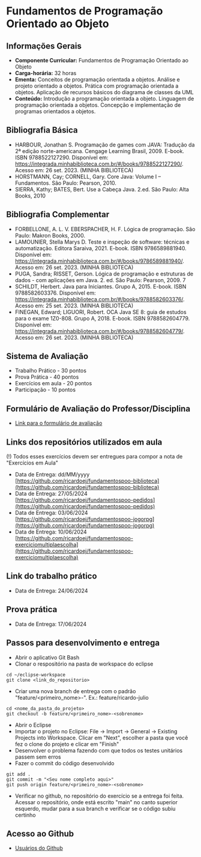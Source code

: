 # Fundamentos de Programação Orientado ao Objeto

## Informações Gerais
- **Componente Curricular:** Fundamentos de Programação Orientado ao Objeto
- **Carga-horária:** 32 horas
- **Ementa:** Conceitos de programação orientada a objetos. Análise e projeto orientado a objetos. Prática com programação orientada a objetos. Aplicação de recursos básicos do diagrama de classes da UML
- **Conteúdo:** Introdução a programação orientada a objeto. Linguagem de programação orientada a objetos. Concepção e implementação de programas orientados a objetos.

## Bibliografia Básica
- HARBOUR, Jonathan S. Programação de games com JAVA: Tradução da 2ª edição norte-americana. Cengage Learning Brasil, 2009. E-book. ISBN 9788522127290. Disponível em: https://integrada.minhabiblioteca.com.br/#/books/9788522127290/. Acesso em: 26 set. 2023. (MINHA BIBLIOTECA)
- HORSTMANN, Cay; CORNELL, Gary. Core Java: Volume I – Fundamentos. São Paulo: Pearson, 2010. 
- SIERRA, Kathy; BATES, Bert. Use a Cabeça Java. 2.ed. São Paulo: Alta Books, 2010 

## Bibliografia Complementar
- FORBELLONE, A. L. V. EBERSPACHER, H. F. Lógica de programação. São Paulo: Makron Books, 2000. 
- LAMOUNIER, Stella Marys D. Teste e inspeção de software: técnicas e automatização. Editora Saraiva, 2021. E-book. ISBN 9786589881940. Disponível em: https://integrada.minhabiblioteca.com.br/#/books/9786589881940/. Acesso em: 26 set. 2023. (MINHA BIBLIOTECA)
- PUGA, Sandra; RISSET, Gerson. Lógica de programação e estruturas de dados - com aplicações em Java. 2. ed. São Paulo: Pearson, 2009. 7 
- SCHILDT, Herbert. Java para Iniciantes. Grupo A, 2015. E-book. ISBN 9788582603376. Disponível em: https://integrada.minhabiblioteca.com.br/#/books/9788582603376/. Acesso em: 25 set. 2023. (MINHA BIBLIOTECA)
- FINEGAN, Edward; LIGUORI, Robert. OCA Java SE 8: guia de estudos para o exame 1Z0-808. Grupo A, 2018. E-book. ISBN 9788582604779. Disponível em: https://integrada.minhabiblioteca.com.br/#/books/9788582604779/. Acesso em: 26 set. 2023. (MINHA BIBLIOTECA)

## Sistema de Avaliação
- Trabalho Prático - 30 pontos
- Prova Prática - 40 pontos
- Exercícios em aula - 20 pontos
- Participação - 10 pontos

## Formulário de Avaliação do Professor/Disciplina
- [Link para o formulário de avaliação](https://forms.gle/VsXj3GuBgqW8aMTm6)

## Links dos repositórios utilizados em aula
(!) Todos esses exercícios devem ser entregues para compor a nota de "Exercícios em Aula"
- Data de Entrega: dd/MM/yyyy [https://github.com/ricardoej/fundamentospoo-biblioteca](https://github.com/ricardoej/fundamentospoo-biblioteca)
- Data de Entrega: 27/05/2024 [https://github.com/ricardoej/fundamentospoo-pedidos](https://github.com/ricardoej/fundamentospoo-pedidos)
- Data de Entrega: 03/06/2024 [https://github.com/ricardoej/fundamentospoo-jogorpg](https://github.com/ricardoej/fundamentospoo-jogorpg)
- Data de Entrega: 10/06/2024 [https://github.com/ricardoej/fundamentospoo-exerciciomultiplaescolha](https://github.com/ricardoej/fundamentospoo-exerciciomultiplaescolha)

## Link do trabalho prático
- Data de Entrega: 24/06/2024

## Prova prática
- Data de Entrega: 17/06/2024

## Passos para desenvolvimento e entrega
- Abrir o aplicativo Git Bash
- Clonar o respositório na pasta de workspace do eclipse
```
cd ~/eclipse-workspace
git clone <link_do_repositorio>
```
- Criar uma nova branch de entrega com o padrão "feature/<primeiro_nome>-<sobrenome>". Ex.: feature/ricardo-julio
```
cd <nome_da_pasta_do_projeto>
git checkout -b feature/<primeiro_nome>-<sobrenome>
```
- Abrir o Eclipse
- Importar o projeto no Eclipse: File -> Import -> General -> Existing Projects into Workspace. Clicar em "Next", escolher a pasta que você fez o clone do projeto e clicar em "Finish"
- Desenvolver o problema fazendo com que todos os testes unitários passem sem erros
- Fazer o commit do código desenvolvido
```
git add .
git commit -m "<Seu nome completo aqui>"
git push origin feature/<primeiro_nome>-<sobrenome>
```
- Verificar no github, no repositório do exercício se a entrega foi feita. Acessar o repositório, onde está escrito "main" no canto superior esquerdo, mudar para a sua branch e verificar se o código subiu certinho

## Acesso ao Github
- [Usuários do Github](https://docs.google.com/spreadsheets/d/15cFrSpxbKLxXWQziItoSzXImc_omgdXRky8rcm4pYBA/edit?usp=sharing)
